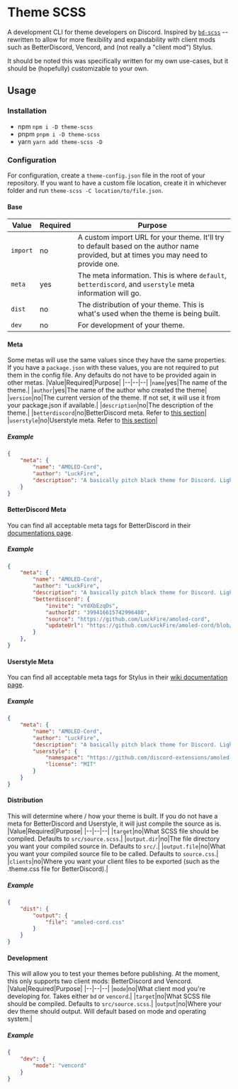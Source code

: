 # Theme SCSS
A development CLI for theme developers on Discord. Inspired by [`bd-scss`](https://github.com/Gibbu/bd-scss) -- rewritten to allow for more flexibility and expandability with client mods such as BetterDiscord, Vencord, and (not really a "client mod") Stylus.

It should be noted this was specifically written for my own use-cases, but it should be (hopefully) customizable to your own.

## Usage
### Installation
- npm `npm i -D theme-scss`
- pnpm `pnpm i -D theme-scss`
- yarn `yarn add theme-scss -D`

### Configuration
For configuration, create a `theme-config.json` file in the root of your repository. If you want to have a custom file location, create it in whichever folder and run `theme-scss -C location/to/file.json`.

#### Base
|Value|Required|Purpose|
|--|--|--|
|`import`|no|A custom import URL for your theme. It'll try to default based on the author name provided, but at times you may need to provide one.|
|`meta`|yes|The meta information. This is where `default`, `betterdiscord`, and `userstyle` meta information will go.|
|`dist`|no|The distribution of your theme. This is what's used when the theme is being built.|
|`dev`|no|For development of your theme.|

#### Meta
Some metas will use the same values since they have the same properties. If you have a `package.json` with these values, you are not required to put them in the config file. Any defaults do not have to be provided again in other metas.
|Value|Required|Purpose|
|--|--|--|
|`name`|yes|The name of the theme.|
|`author`|yes|The name of the author who created the theme|
|`version`|no|The current version of the theme. If not set, it will use it from your package.json if available.|
|`description`|no|The description of the theme.|
|`betterdiscord`|no|BetterDiscord meta. Refer to [this section](https://github.com/LuckFire/theme-scss#betterdiscord-meta)|
|`userstyle`|no|Userstyle meta. Refer to [this section](https://github.com/LuckFire/theme-scss#userstyle-meta)|

##### Example
```json
{
    "meta": {
        "name": "AMOLED-Cord",
        "author": "LuckFire",
        "description": "A basically pitch black theme for Discord. Lights out, baby!"
    }
}
```

#### BetterDiscord Meta
You can find all acceptable meta tags for BetterDiscord in their [documentations page](https://docs.betterdiscord.app/developers/addons#meta).

##### Example
```json
{
    "meta": {
        "name": "AMOLED-Cord",
        "author": "LuckFire",
        "description": "A basically pitch black theme for Discord. Lights out, baby!",
        "betterdiscord": {
            "invite": "vYdXbEzqDs",
            "authorId": "399416615742996480",
            "source": "https://github.com/LuckFire/amoled-cord",
            "updateUrl": "https://github.com/LuckFire/amoled-cord/blob/main/clients/amoled-cord.theme.css"
        }
    },
}
```

#### Userstyle Meta
You can find all acceptable meta tags for Stylus in their [wiki documentation page](https://github.com/openstyles/stylus/wiki/Writing-UserCSS#metadata).

##### Example
```json
{
    "meta": {
        "name": "AMOLED-Cord",
        "author": "LuckFire",
        "description": "A basically pitch black theme for Discord. Lights out, baby!",
        "userstyle": {
            "namespace": "https://github.com/discord-extensions/amoled-cord",
            "license": "MIT"
        }
    }
}
```

#### Distribution
This will determine where / how your theme is built. If you do not have a meta for BetterDiscord and Userstyle, it will just compile the source as is.
|Value|Required|Purpose|
|--|--|--|
|`target`|no|What SCSS file should be compiled. Defaults to `src/source.scss`.|
|`output.dir`|no|The file directory you want your compiled source in. Defaults to `src/`.|
|`output.file`|no|What you want your compiled source file to be called. Defaults to `source.css`.|
|`clients`|no|Where you want your client files to be exported (such as the .theme.css file for BetterDiscord).|

##### Example
```json
{
    "dist": {
        "output": {
            "file": "amoled-cord.css"
        }
    }
}
```

#### Development
This will allow you to test your themes before publishing. At the moment, this only supports two client mods: BetterDiscord and Vencord.
|Value|Required|Purpose|
|--|--|--|
|`mode`|no|What client mod you're developing for. Takes either `bd` or `vencord`.|
|`target`|no|What SCSS file should be compiled. Defaults to `src/source.scss`.|
|`output`|no|Where your dev theme should output. Will default based on mode and operating system.|

##### Example
```json
{
    "dev": {
        "mode": "vencord"
    }
}
```